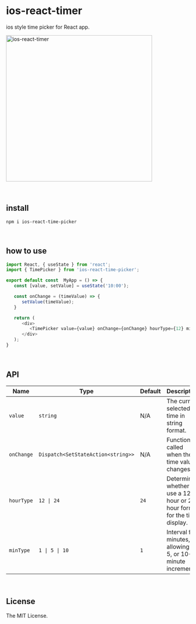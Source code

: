 # ios-react-timer
ios style time picker for React app.

<img src="https://github.com/user-attachments/assets/6a062b91-bc40-4772-b1bb-20cd7d486ba3" alt="ios-react-timer" width="400"/>

 
## install

```
npm i ios-react-time-picker
```
 
## how to use

```js
import React, { useState } from 'react';
import { TimePicker } from 'ios-react-time-picker';

export default const  MyApp = () => {
   const [value, setValue] = useState('10:00');

   const onChange = (timeValue) => {
      setValue(timeValue);
   }

   return (
      <div>
         <TimePicker value={value} onChange={onChange} hourType={12} minType={1} />
      </div>
   );
}
```
 
## API

| Name      | Type                                          | Default | Description                                                                  |
|-----------|-----------------------------------------------|---------|------------------------------------------------------------------------------|
| `value`   | `string`                                      | N/A     | The current selected time in string format.                                  |
| `onChange`| `Dispatch<SetStateAction<string>>`            | N/A     | Function called when the time value changes.                                 |
| `hourType`| `12 \| 24`                                    | `24`    | Determines whether to use a 12-hour or 24-hour format for the time display.  |
| `minType` | `1 \| 5 \| 10`                                | `1`     | Interval for minutes, allowing 1, 5, or 10-minute increments.                |

   
## License

The MIT License.
